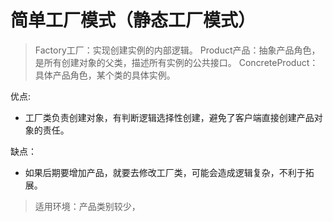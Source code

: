 # 简单工厂模式（静态工厂模式） 

> Factory工厂：实现创建实例的内部逻辑。
> Product产品：抽象产品角色，是所有创建对象的父类，描述所有实例的公共接口。
> ConcreteProduct：具体产品角色，某个类的具体实例。

优点:
- 工厂类负责创建对象，有判断逻辑选择性创建，避免了客户端直接创建产品对象的责任。

缺点：
- 如果后期要增加产品，就要去修改工厂类，可能会造成逻辑复杂，不利于拓展。

> 适用环境：产品类别较少，


